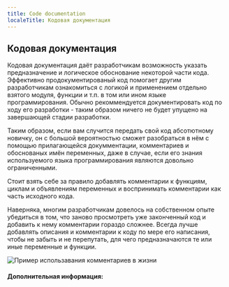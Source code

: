 ```yaml
---
title: Code documentation
localeTitle: Кодовая документация
---
```

## Кодовая документация

Кодовая документация даёт разработчикам возможность указать предназначение и логическое обоснование некоторой части кода. Эффективно продокументированый код помогает другим разработчикам ознакомиться с логикой и применением отдельно взятого модуля, функции и т.п. в том или ином языке программирования. Обычно рекоммендуется документировать код по ходу его разработки - таким образом ничего не будет упущено на завершающей стадии разработки. 

Таким образом, если вам случится передать свой код абсотютному новичку, он с большой вероятностью сможет разобраться в нём с помощью прилагающейся докумментации, комментариев и обоснованых имён переменных, даже в случае, если его знания используемого языка программирования являются довольно ограниченными. 

Стоит взять себе за правило добавлять комментарии к функциям, циклам и объявлениям переменных и воспринимать комментарии как часть исходного кода. 

Наверняка, многим разработчикам довелось на собственном опыте убедиться в том, что заново просмотреть уже законченный код и добавить к нему комментарии гораздо сложнее. Всегда лучше добавлять описания и комментарии к коду по мере его написания, чтобы не забыть и не перепутать, для чего предназначаются те или иные переменные и функции. 

![Пример использавания комментариев в жизни](https://cdn-images-1.medium.com/max/1620/1*Pyxsc7Uixbitv5myywaA_Q.jpeg)

#### Дополнительная информация:
